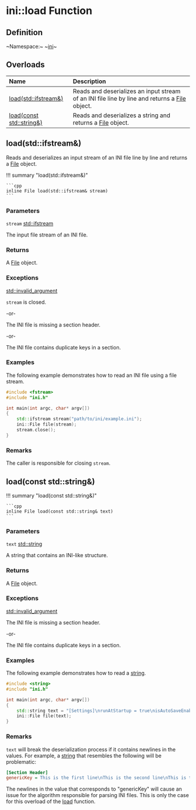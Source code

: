 # ini::load Function

## Definition

~Namespace:~ ~[ini](../ini_namespace.md)~

## Overloads

| Name  | Description |
| :---- | :---------- |
| [load(std::ifstream&)](load.md#loadstdifstream) | Reads and deserializes an input stream of an INI file line by line and returns a [File](./file/file.md) object. |
| [load(const std::string&)](load.md#loadconst-stdstring) | Reads and deserializes a string and returns a [File](./file/file.md) object. |

## load(std::ifstream&)

Reads and deserializes an input stream of an INI file line by line and returns a [File](./file/file.md) object.

!!! summary "load(std::ifstream&)"

    ```cpp
    inline File load(std::ifstream& stream)
    ```

### Parameters

`stream` [std::ifstream](https://en.cppreference.com/w/cpp/io/basic_ifstream)

The input file stream of an INI file.

### Returns

A [File](./file/file.md) object.

### Exceptions

[std::invalid_argument](https://en.cppreference.com/w/cpp/error/invalid_argument)

`stream` is closed.

-or-

The INI file is missing a section header.

-or-

The INI file contains duplicate keys in a section.

### Examples

The following example demonstrates how to read an INI file using a file stream.

```cpp linenums="1" title="main.cpp"
#include <fstream>
#include "ini.h"

int main(int argc, char* argv[])
{
    std::ifstream stream("path/to/ini/example.ini");
    ini::File file(stream);
    stream.close();
}
```

### Remarks

The caller is responsible for closing `stream`.

## load(const std::string&)

!!! summary "load(const std::string&)"

    ```cpp
    inline File load(const std::string& text)
    ```

### Parameters

`text` [std::string](https://en.cppreference.com/w/cpp/string/basic_string)

A string that contains an INI-like structure.

### Returns

A [File](./file/file.md) object.

### Exceptions

[std::invalid_argument](https://en.cppreference.com/w/cpp/error/invalid_argument)

The INI file is missing a section header.

-or-

The INI file contains duplicate keys in a section.

### Examples

The following example demonstrates how to read a [string](https://en.cppreference.com/w/cpp/string/basic_string).

```cpp linenums="1" title="main.cpp"
#include <string>
#include "ini.h"

int main(int argc, char* argv[])
{
    std::string text = "[Settings]\nrunAtStartup = true\nisAutoSaveEnabled = false\n[Random]\nhello = world\npi = 3.14\nsentence = This is a long sentence; unfortunately, newlines don't work in values when the input is a string instead of an input stream :(";
    ini::File file(text);
}
```

### Remarks

`text` will break the deserialization process if it contains newlines in the values. For example, a [string](https://en.cppreference.com/w/cpp/string/basic_string) that resembles the following will be problematic:

```ini
[Section Header]
genericKey = This is the first line\nThis is the second line\nThis is the third line
```

The newlines in the value that corresponds to "genericKey" will cause an issue for the algorithm responsible for parsing INI files. This is only the case for this overload of the [load](load.md) function.